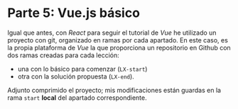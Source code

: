 # Parte 5: Vue.js básico

Igual que antes, con _React_ para seguir el tutorial de _Vue_ he utilizado un proyecto con git, organizado en ramas por cada apartado. En este caso, es la propia plataforma de _Vue_ la que proporciona un repositorio en Github con dos ramas creadas para cada lección: 

- una con lo básico para comenzar (`LX-start`) 
- otra con la solución propuesta (`LX-end`).

Adjunto comprimido el proyecto; mis modificaciones están guardas en la rama `start` **local** del apartado correspondiente.
